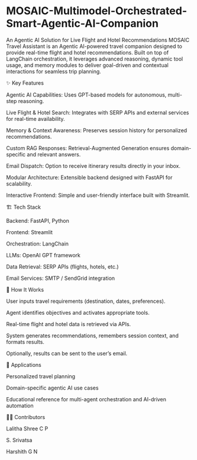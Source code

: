 # MOSAIC-Multimodel-Orchestrated-Smart-Agentic-AI-Companion
An Agentic AI Solution for Live Flight and Hotel Recommendations
MOSAIC Travel Assistant is an Agentic AI-powered travel companion designed to provide real-time flight and hotel recommendations. Built on top of LangChain orchestration, it leverages advanced reasoning, dynamic tool usage, and memory modules to deliver goal-driven and contextual interactions for seamless trip planning.

✨ Key Features

Agentic AI Capabilities: Uses GPT-based models for autonomous, multi-step reasoning.

Live Flight & Hotel Search: Integrates with SERP APIs and external services for real-time availability.

Memory & Context Awareness: Preserves session history for personalized recommendations.

Custom RAG Responses: Retrieval-Augmented Generation ensures domain-specific and relevant answers.

Email Dispatch: Option to receive itinerary results directly in your inbox.

Modular Architecture: Extensible backend designed with FastAPI for scalability.

Interactive Frontend: Simple and user-friendly interface built with Streamlit.

🏗️ Tech Stack

Backend: FastAPI, Python

Frontend: Streamlit

Orchestration: LangChain

LLMs: OpenAI GPT framework

Data Retrieval: SERP APIs (flights, hotels, etc.)

Email Services: SMTP / SendGrid integration

🚀 How It Works

User inputs travel requirements (destination, dates, preferences).

Agent identifies objectives and activates appropriate tools.

Real-time flight and hotel data is retrieved via APIs.

System generates recommendations, remembers session context, and formats results.

Optionally, results can be sent to the user’s email.

📌 Applications

Personalized travel planning

Domain-specific agentic AI use cases

Educational reference for multi-agent orchestration and AI-driven automation

👩‍💻 Contributors

Lalitha Shree C P

S. Srivatsa

Harshith G N
